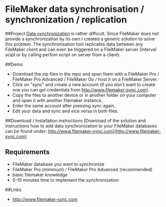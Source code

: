 # FileMaker data synchronisation / synchronization / replication
##Project
[Data synchronization](http://www.filemaker-sync.com) is rather difficult. Since FileMaker does not provide a synchronization by its own I created a generic solution to solve this problem. The synchronisation tool replicates data between any FileMaker client and can even be triggered on a FileMaker server (interval scipt or by calling perfom script on server from a client). 

##Demo
- Download the zip files in the repo and open them with a FileMaker Pro / FileMaker Pro Advanced / FileMaker Go / host it on a FileMaker Server.
- Click on "sync" and create a new account (if you don't want to create one you can get credentials from http://www.filemaker-sync.com).
- Copy the files to another device or in another folder on your computer and open it with another filemaker instance.
- Enter the same account after pressing sync again.
- Edit your data and sync and vice versa in both files.


##Download / Installation instructions
[Download of the solution and instructions how to add data synchronization to your FileMaker databases can be found under: http://www.filemaker-sync.com](http://www.filemaker-sync.com)

## Requirements
- FileMaker database you want to synchronize
- FileMaker Pro (minimum) / FileMaker Pro Advanced (recommended)
- basic filemaker knowledge
- 5-10 minutes time to implement the synchronization

##Links
- http://www.filemaker-sync.com

